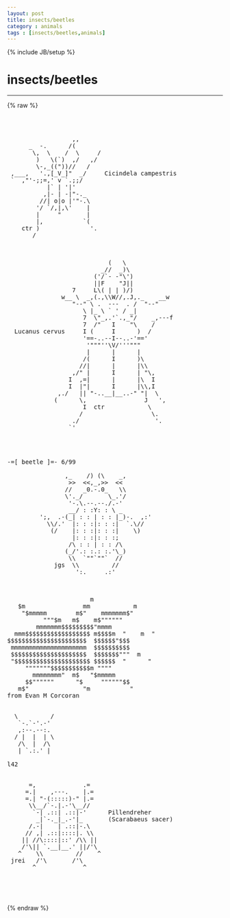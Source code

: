 ```yaml
---
layout: post
title: insects/beetles
category : animals
tags : [insects/beetles,animals]
---
```

{% include JB/setup %}
# insects/beetles
---
{% raw %}
<pre>



                  ,,
      _  -.      /(
       \,  \    /  \     /
        )   \(`)  ,/   ,/
        \-,_((&quot;))//   /
 ,___,   &#039;.,[_V_]&quot;  _/     Cicindela campestris
 `  ,&quot;&#039;-;;=,&#039; v `.;;/
           |` | &#039;|&#039;
          ,|- | -|&quot;-._
         //| o|o |&#039;&quot;-.\
        &#039;/ `/,|,\&#039;    |
        |     &quot;       |
        |,           `(
    ctr )              &#039;.
       /



                            (   \
                          _//  _)\
                        (&#039;/`- -&quot;\&#039;)
                        ||F    &quot;J||
                  7     L\( | | )/)
               w__ \  _,(.,\\W//,.J,._    __w
                  &quot;--&quot; \ .  ---  . /  &quot;--&quot;
                     \ |_ \ ` &#039; / _|
                     7  \&quot;_,.&#039;`.,_&quot;/    _,---f
                     7  /&quot;   I    &quot;\    /
  Lucanus cervus     I (     I      )  /
                     &#039;==-..--I--..-&#039;==&#039;
                      &#039;&quot;&quot;&quot;&#039;&#039;\V/&#039;&#039;&#039;&quot;&quot;&quot;
                      |      |      |
                     /(      I      )\
                    //|      |      |\\
                  ,/&quot; |      I      | &quot;\,
                 I  ,=|      |      |\  I
                 I  |&quot;|      I      |\\,I
              ,./   || &quot;-..__|__..-&quot; &quot;|  \
             (      \,                J   &#039;,
                     I  ctr            \
                    /                   \.
                  ./                     &#039;.
                 `&#039;




-=[ beetle ]=- 6/99

                ,_    /) (\    _,
                 &gt;&gt;  &lt;&lt;,_,&gt;&gt;  &lt;&lt;
                //   _0.-.0_   \\
                \&#039;._/       \_.&#039;/
                 &#039;-.\.--.--./.-&#039;
                 __/ : :Y: : \ _
         &#039;;,  .-(_| : : | : : |_)-.  ,:&#039;
           \\/.&#039;  |: : :|: : :|  `.\//
            (/    |: : :|: : :|    \)
                  |: : :|: : :;
                 /\ : : | : : /\
                (_/&#039;.: :.: :.&#039;\_)
                 \\  `&quot;&quot;`&quot;&quot;`  //
             jgs  \\         //
                   &#039;:.     .:&#039;



                       m
   $m                mm            m
    &quot;$mmmmm        m$&quot;    mmmmmmm$&quot;
          &quot;&quot;&quot;$m   m$    m$&quot;&quot;&quot;&quot;&quot;&quot;
        mmmmmmm$$$$$$$$$&quot;mmmm
  mmm$$$$$$$$$$$$$$$$$$ m$$$$m  &quot;    m  &quot;
$$$$$$$$$$$$$$$$$$$$$$  $$$$$$&quot;$$$
 mmmmmmmmmmmmmmmmmmmmm  $$$$$$$$$$
 $$$$$$$$$$$$$$$$$$$$$  $$$$$$$&quot;&quot;&quot;  m
 &quot;$$$$$$$$$$$$$$$$$$$$$ $$$$$$  &quot;      &quot;
     &quot;&quot;&quot;&quot;&quot;&quot;&quot;$$$$$$$$$$$m &quot;&quot;&quot;&quot;
       mmmmmmmm&quot;  m$   &quot;$mmmmm
     $$&quot;&quot;&quot;&quot;&quot;&quot;      &quot;$     &quot;&quot;&quot;&quot;&quot;&quot;$$
   m$&quot;               &quot;m           &quot;
from Evan M Corcoran


  \         /
   `-.`-&#039;.-&#039;
   ,:--.--:.
  / |  |  | \
   /\  |  /\
   | `.:.&#039; |

l42


      =,             .=
     =.|    ,---.    |.=
     =.| &quot;-(:::::)-&quot; |.=
      \\__/`-.|.-&#039;\__//
       `-| .::| .::|-&#039;      Pillendreher
        _|`-._|_.-&#039;|_       (Scarabaeus sacer)
      /.-|    | .::|-.\
     // ,| .::|::::|. \\
    || //\::::|::&#039; /\\ ||
    /&#039;\|| `.__|__.&#039; ||/&#039;\
   ^    \\         //    ^
 jrei   /&#039;\       /&#039;\
       ^             ^



 </pre>
{% endraw %}
